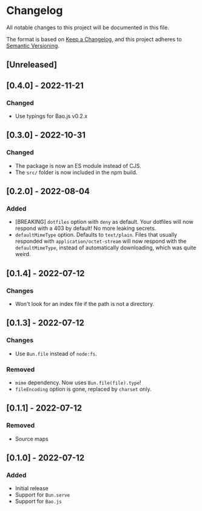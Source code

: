 # Changelog

All notable changes to this project will be documented in this file.

The format is based on [Keep a Changelog](https://keepachangelog.com/en/1.0.0/), and this project adheres to [Semantic Versioning](https://semver.org/spec/v2.0.0.html).

## [Unreleased]

## [0.4.0] - 2022-11-21

### Changed

- Use typings for Bao.js v0.2.x

## [0.3.0] - 2022-10-31

### Changed

- The package is now an ES module instead of CJS.
- The `src/` folder is now included in the npm build.

## [0.2.0] - 2022-08-04

### Added

- [BREAKING] `dotfiles` option with `deny` as default. Your dotfiles will now respond with a 403 by default! No more leaking secrets.
- `defaultMimeType` option. Defaults to `text/plain`. Files that usually responded with `application/octet-stream` will now respond with the `defaultMimeType`, instead of automatically downloading, which was quite weird.

## [0.1.4] - 2022-07-12

### Changes

- Won't look for an index file if the path is not a directory.

## [0.1.3] - 2022-07-12

### Changes

- Use `Bun.file` instead of `node:fs`.

### Removed

- `mime` dependency. Now uses `Bun.file(file).type`!
- `fileEncoding` option is gone, replaced by `charset` only.

## [0.1.1] - 2022-07-12

### Removed

- Source maps

## [0.1.0] - 2022-07-12

### Added

- Initial release
- Support for `Bun.serve`
- Support for `Bao.js`
